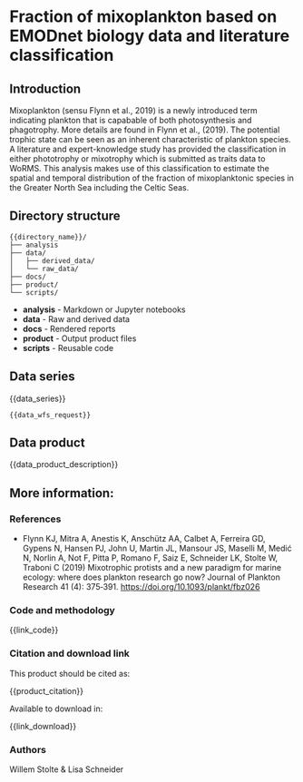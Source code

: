 # Fraction of mixoplankton based on EMODnet biology data and literature classification


## Introduction

Mixoplankton (sensu Flynn et al., 2019) is a newly introduced term indicating plankton that is capabable of both photosynthesis and phagotrophy. More details are found in Flynn et al., (2019). The potential trophic state can be seen as an inherent characteristic of plankton species. A literature and expert-knowledge study has provided the classification in either phototrophy or mixotrophy which is submitted as traits data to WoRMS. This analysis makes use of this classification to estimate the spatial and temporal distribution of the fraction of mixoplanktonic species in the Greater North Sea including the Celtic Seas.

## Directory structure

```
{{directory_name}}/
├── analysis
├── data/
│   ├── derived_data/
│   └── raw_data/
├── docs/
├── product/
└── scripts/
```

* **analysis** - Markdown or Jupyter notebooks
* **data** - Raw and derived data
* **docs** - Rendered reports
* **product** - Output product files
* **scripts** - Reusable code

## Data series

{{data_series}}

```
{{data_wfs_request}}
```

## Data product

{{data_product_description}}

## More information:

### References

* Flynn KJ, Mitra A, Anestis K, Anschütz AA, Calbet A, Ferreira GD, Gypens N, Hansen PJ, John U, Martin JL, Mansour JS, Maselli M, Medić N, Norlin A, Not F, Pitta P, Romano F, Saiz E, Schneider LK, Stolte W, Traboni C (2019) Mixotrophic protists and a new paradigm for marine ecology: where does plankton research go now? Journal of Plankton Research 41 (4): 375‑391. https://doi.org/10.1093/plankt/fbz026

### Code and methodology

{{link_code}}

### Citation and download link

This product should be cited as:

{{product_citation}}

Available to download in:

{{link_download}}

### Authors

Willem Stolte & Lisa Schneider
